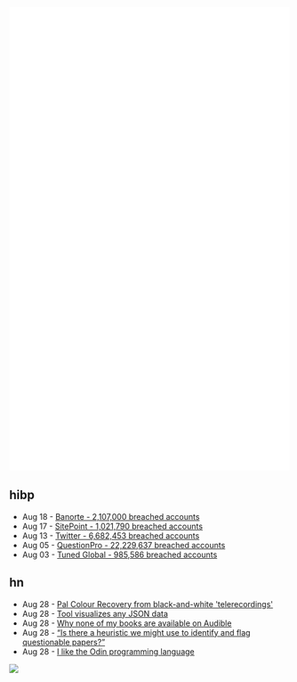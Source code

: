 ![Metrics](https://raw.githubusercontent.com/phixion/phixion/master/metrics.svg)

## hibp

<!--
for https://github.com/phixion/phixion/blob/main/.github/workflows/feeds.yml
-->
<!--START_SECTION:haveibeenpwnd-->
- Aug 18 - [Banorte - 2,107,000 breached accounts](https://haveibeenpwned.com/PwnedWebsites#Banorte)
- Aug 17 - [SitePoint - 1,021,790 breached accounts](https://haveibeenpwned.com/PwnedWebsites#SitePoint)
- Aug 13 - [Twitter - 6,682,453 breached accounts](https://haveibeenpwned.com/PwnedWebsites#Twitter)
- Aug 05 - [QuestionPro - 22,229,637 breached accounts](https://haveibeenpwned.com/PwnedWebsites#QuestionPro)
- Aug 03 - [Tuned Global - 985,586 breached accounts](https://haveibeenpwned.com/PwnedWebsites#TunedGlobal)
<!--END_SECTION:haveibeenpwnd-->

## hn

<!--
for https://github.com/phixion/phixion/blob/main/.github/workflows/feeds.yml
-->
<!--START_SECTION:hn-->
- Aug 28 - [Pal Colour Recovery from black-and-white 'telerecordings'](http://www.techmind.org/colrec/)
- Aug 28 - [Tool visualizes any JSON data](https://jsonvisio.com)
- Aug 28 - [Why none of my books are available on Audible](https://doctorow.medium.com/why-none-of-my-books-are-available-on-audible-83cb182f2f91)
- Aug 28 - [“Is there a heuristic we might use to identify and flag questionable papers?”](https://statmodeling.stat.columbia.edu/2022/08/26/is-there-any-heuristic-we-might-use-to-identify-wholly-inappropriate-stats-and-flag-questionable-papers/)
- Aug 28 - [I like the Odin programming language](https://hasenjudy.wordpress.com/2022/08/25/odin-praise/)
<!--END_SECTION:hn-->

<!--
for https://yhype.me
-->
![](https://hit.yhype.me/github/profile?user_id=13013670)
